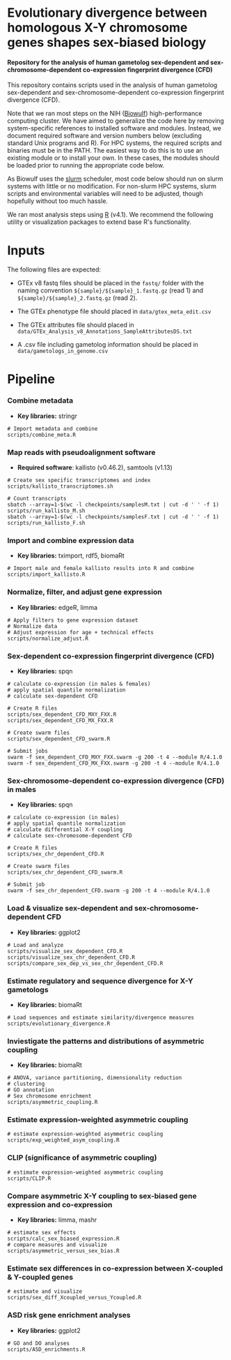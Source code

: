 # Evolutionary divergence between homologous X-Y chromosome genes shapes sex-biased biology

#### Repository for the analysis of human gametolog sex-dependent and sex-chromosome-dependent co-expression fingerprint divergence (CFD)

This repository contains scripts used in the analysis of human gametolog sex-dependent and sex-chromosome-dependent co-expression fingerprint divergence (CFD).

Note that we ran most steps on the NIH ([Biowulf](https://hpc.nih.gov/)) high-performance computing cluster. We have aimed to generalize the code here by removing system-specific references to installed software and modules. Instead, we document required software and version numbers below (excluding standard Unix programs and R). For HPC systems, the required scripts and binaries must be in the PATH. The easiest way to do this is to use an existing module or to install your own. In these cases, the modules should be loaded prior to running the appropriate code below.

As Biowulf uses the [slurm](https://slurm.schedmd.com/documentation.html) scheduler, most code below should run on slurm systems with little or no modification. For non-slurm HPC systems, slurm scripts and environmental variables will need to be adjusted, though hopefully without too much hassle.

We ran most analysis steps using [R](https://cran.r-project.org/) (v4.1). We recommend the following utility or visualization packages to extend base R's functionality.

# Inputs

The following files are expected:

* GTEx v8 fastq files should be placed in the ```fastq/``` folder with the naming convention ```${sample}/${sample}_1.fastq.gz``` (read 1) and ```${sample}/${sample}_2.fastq.gz``` (read 2).

* The GTEx phenotype file should placed in ```data/gtex_meta_edit.csv```

* The GTEx attributes file should placed in ```data/GTEx_Analysis_v8_Annotations_SampleAttributesDS.txt```

* A .csv file including gametolog information should be placed in ```data/gametologs_in_genome.csv```
  
# Pipeline
  
### Combine metadata

* **Key libraries:** stringr

```
# Import metadata and combine
scripts/combine_meta.R
```
### Map reads with pseudoalignment software

* **Required software**: kallisto (v0.46.2), samtools (v1.13)

```
# Create sex specific transcriptomes and index
scripts/kallisto_transcriptomes.sh

# Count transcripts
sbatch --array=1-$(wc -l checkpoints/samplesM.txt | cut -d ' ' -f 1) scripts/run_kallisto_M.sh
sbatch --array=1-$(wc -l checkpoints/samplesF.txt | cut -d ' ' -f 1) scripts/run_kallisto_F.sh
```

### Import and combine expression data

* **Key libraries:** tximport, rdf5, biomaRt

```
# Import male and female kallisto results into R and combine
scripts/import_kallisto.R
```

### Normalize, filter, and adjust gene expression

* **Key libraries:** edgeR, limma

```
# Apply filters to gene expression dataset
# Normalize data
# Adjust expression for age + technical effects
scripts/normalize_adjust.R
```

### Sex-dependent co-expression fingerprint divergence (CFD)

* **Key libraries:** spqn

```
# calculate co-expression (in males & females)
# apply spatial quantile normalization
# calculate sex-dependent CFD 

# Create R files
scripts/sex_dependent_CFD_MXY_FXX.R
scripts/sex_dependent_CFD_MX_FXX.R

# Create swarm files
scripts/sex_dependent_CFD_swarm.R

# Submit jobs
swarm -f sex_dependent_CFD_MXY_FXX.swarm -g 200 -t 4 --module R/4.1.0
swarm -f sex_dependent_CFD_MX_FXX.swarm -g 200 -t 4 --module R/4.1.0

```

### Sex-chromosome-dependent co-expression divergence (CFD) in males

* **Key libraries:** spqn

```
# calculate co-expression (in males)
# apply spatial quantile normalization
# calculate differential X-Y coupling
# calculate sex-chromosome-dependent CFD 

# Create R files
scripts/sex_chr_dependent_CFD.R

# Create swarm files
scripts/sex_chr_dependent_CFD_swarm.R

# Submit job
swarm -f sex_chr_dependent_CFD.swarm -g 200 -t 4 --module R/4.1.0
```

### Load & visualize sex-dependent and sex-chromosome-dependent CFD 

* **Key libraries:** ggplot2

```
# Load and analyze
scripts/visualize_sex_dependent_CFD.R
scripts/visualize_sex_chr_dependent_CFD.R
scripts/compare_sex_dep_vs_sex_chr_dependent_CFD.R
```

### Estimate regulatory and sequence divergence for X-Y gametologs

* **Key libraries:** biomaRt

```
# Load sequences and estimate similarity/divergence measures
scripts/evolutionary_divergence.R
```

### Inviestigate the patterns and distributions of asymmetric coupling

* **Key libraries:** biomaRt

```
# ANOVA, variance partitioning, dimensionality reduction
# clustering
# GO annotation
# Sex chromosome enrichment
scripts/asymmetric_coupling.R
```

### Estimate expression-weighted asymmetric coupling

```
# estimate expression-weighted asymmetric coupling
scripts/exp_weighted_asym_coupling.R
```

### CLIP (significance of asymmetric coupling)

```
# estimate expression-weighted asymmetric coupling
scripts/CLIP.R
```

### Compare asymmetric X-Y coupling to sex-biased gene expression and co-expression

* **Key libraries:** limma, mashr

```
# estimate sex effects
scripts/calc_sex_biased_expression.R
# compare measures and visualize
scripts/asymmetric_versus_sex_bias.R
```

### Estimate sex differences in co-expression between X-coupled & Y-coupled genes

```
# estimate and visualize
scripts/sex_diff_Xcoupled_versus_Ycoupled.R
```

### ASD risk gene enrichment analyses

* **Key libraries:** ggplot2

```
# GO and DO analyses
scripts/ASD_enrichments.R
```

